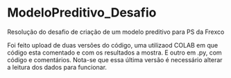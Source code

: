 # ModeloPreditivo_Desafio
Resolução do desafio de criação de um modelo preditivo para PS da Frexco

Foi feito upload de duas versões do código, uma utilizaod COLAB em que código esta comentado e com os resultados a mostra. E outro em .py, com código e comentários. Nota-se que essa última versão é necessário alterar a leitura dos dados para funcionar.

